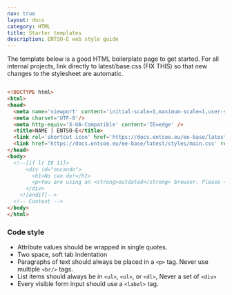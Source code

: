 ```yaml
---
nav: true
layout: docs
category: HTML
title: Starter templates
description: ENTSO-E web style guide
---
```



The template below is a good HTML boilerplate page to get started. For all internal projects, link directly to latest/base.css (FIX THIS) so that new changes to the stylesheet are automatic.

```html

<!DOCTYPE html>
<html>
<head>
  <meta name='viewport' content='initial-scale=1,maximum-scale=1,user-scalable=no' />
  <meta charset='UTF-8'/>
  <meta http-equiv='X-UA-Compatible' content='IE=edge' />
  <title>NAME | ENTSO-E</title>
  <link rel='shortcut icon' href='https://docs.entsoe.eu/ee-base/latest/graphics/meta/favicon.ico' type='image/x-icon' />
  <link href='https://docs.entsoe.eu/ee-base/latest/styles/main.css' rel='stylesheet' />
</head>
<body>
  <!--[if lt IE 11]>
      <div id="nocando">
        <h1>No can do!</h1>
        <p>You are using an <strong>outdated</strong> browser. Please <a href="http://browsehappy.com/">upgrade your browser</a> to improve your experience.</p>
      </div>
    <![endif]-->
  <!-- Content -->
</body>
</html>

```

### Code style

- Attribute values should be wrapped in single quotes.
- Two space, soft tab indentation
- Paragraphs of text should always be placed in a `<p>` tag. Never use multiple `<br/>` tags.
- List items should always be in `<ul>`, `<ol>`, or `<dl>`, Never a set of `<div>`
- Every visible form input should use a `<label>` tag.